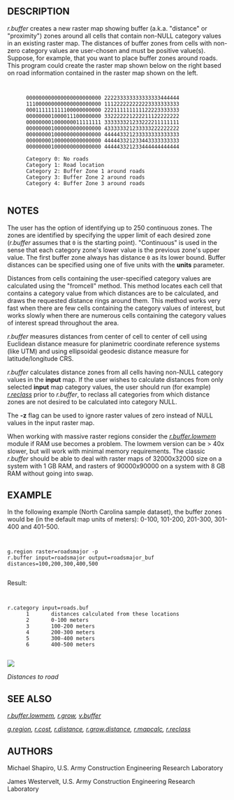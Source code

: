 
## DESCRIPTION

*r.buffer* creates a new raster map showing
buffer (a.k.a. "distance" or "proximity") zones around all
cells that contain non-NULL category values in an existing
raster map. The distances of buffer zones from cells with
non-zero category values are user-chosen and must be positive value(s).
Suppose, for example, that you want to place buffer zones around
roads. This program could create the raster map
shown below on the right based on road information
contained in the raster map shown on the left.

```


      000000000000000000000000 222233333333333333444444
      111000000000000000000000 111222222222223333333333
      000111111111100000000000 222111111111122223333333
      000000001000011100000000 332222221222211122222222
      000000001000000011111111 333333321233222211111111
      000000001000000000000000 433333321233333222222222
      000000001000000000000000 444443321233333333333333
      000000001000000000000000 444443321233443333333333
      000000001000000000000000 444443321233444444444444

      Category 0: No roads
      Category 1: Road location
      Category 2: Buffer Zone 1 around roads
      Category 3: Buffer Zone 2 around roads
      Category 4: Buffer Zone 3 around roads


```

## NOTES

The user has the option of identifying up to 250 continuous zones.
The zones are identified by specifying the upper limit of each desired
zone (*r.buffer* assumes that `0` is the starting
point). "Continuous" is used in the sense that each category zone's
lower value is the previous zone's upper value. The first buffer zone
always has distance `0` as its lower bound. Buffer distances
can be specified using one of five units with the **units** parameter.

Distances from cells containing the user-specified category values
are calculated using the "fromcell" method. This method locates each
cell that contains a category value from which distances are to be
calculated, and draws the requested distance rings around
them. This method works very fast when there are few cells
containing the category values of interest, but works
slowly when there are numerous cells containing the
category values of interest spread throughout the area.

*r.buffer* measures distances from center of cell to
center of cell using Euclidean distance measure for
planimetric coordinate reference systems (like UTM) and using ellipsoidal
geodesic distance measure for latitude/longitude CRS.

*r.buffer* calculates distance zones from all cells having
non-NULL category values in the **input** map. If the user wishes
to calculate distances from only selected **input** map category
values, the user should run (for example)
*[r.reclass](r.reclass.html)* prior to
*r.buffer*, to reclass all categories from which distance zones
are not desired to be calculated into category NULL.

The **-z** flag can be used to ignore raster values of zero instead of NULL
values in the input raster map.

When working with massive raster regions consider
the *[r.buffer.lowmem](r.buffer.lowmem.html)* module
if RAM use becomes a problem. The lowmem version can be > 40x
slower, but will work with minimal memory requirements. The
classic *r.buffer* should be able to deal with raster maps of
32000x32000 size on a system with 1 GB RAM, and rasters of 90000x90000
on a system with 8 GB RAM without going into swap.

## EXAMPLE

In the following example (North Carolina sample dataset), the buffer zones
would be (in the default map units of meters): 0-100, 101-200, 201-300,
301-400 and 401-500.

```


g.region raster=roadsmajor -p
r.buffer input=roadsmajor output=roadsmajor_buf distances=100,200,300,400,500


```

Result:

```


r.category input=roads.buf
      1       distances calculated from these locations
      2       0-100 meters
      3       100-200 meters
      4       200-300 meters
      5       300-400 meters
      6       400-500 meters


```

![](r_buffer_road.png)

*Distances to road*

## SEE ALSO

*[r.buffer.lowmem](r.buffer.lowmem.html),
[r.grow](r.grow.html),
[v.buffer](v.buffer.html)*

*[g.region](g.region.html),
[r.cost](r.cost.html),
[r.distance](r.distance.html),
[r.grow.distance](r.grow.distance.html),
[r.mapcalc](r.mapcalc.html),
[r.reclass](r.reclass.html)*

## AUTHORS

Michael Shapiro, U.S. Army Construction Engineering
Research Laboratory

James Westervelt, U.S. Army Construction Engineering
Research Laboratory

